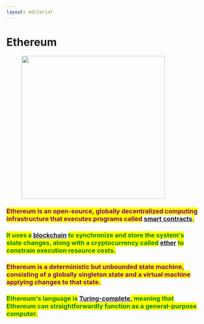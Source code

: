 ```yaml
---
layout: editorial
---
```


# Ethereum

<figure><img src="../../../../../../../../.gitbook/assets/pexels-btgl-♡-8699471.jpg" alt="" width="375"><figcaption></figcaption></figure>

### <mark style="color:purple;">Ethereum is an open-source, globally decentralized computing infrastructure that executes programs called</mark> [smart contracts](../smart-contracts/)<mark style="color:purple;">.</mark>&#x20;

### <mark style="color:green;">It uses a</mark> [blockchain](../blockchains.md) <mark style="color:green;">to synchronize and store the system's state changes, along with a cryptocurrency called</mark> [ether](../ether.md) <mark style="color:green;">to constrain execution resource costs.</mark>

### <mark style="color:purple;">Ethereum is a deterministic but unbounded state machine, consisting of a globally singleton state and a virtual machine applying changes to that state.</mark>

### <mark style="color:green;">Ethereum's language is</mark> [Turing-complete](../../../../algorithms/turing-completeness.md)<mark style="color:green;">, meaning that Ethereum can straightforwardly function as a general-purpose computer.</mark>
